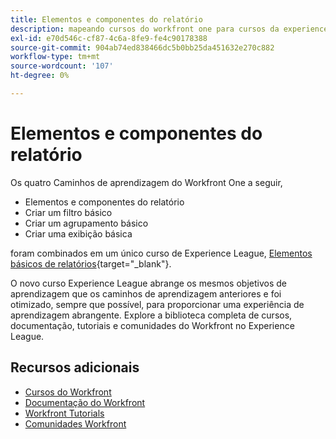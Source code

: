 ```yaml
---
title: Elementos e componentes do relatório
description: mapeando cursos do workfront one para cursos da experience league
exl-id: e70d546c-cf87-4c6a-8fe9-fe4c90178388
source-git-commit: 904ab74ed838466dc5b0bb25da451632e270c882
workflow-type: tm+mt
source-wordcount: '107'
ht-degree: 0%

---
```


# Elementos e componentes do relatório

Os quatro Caminhos de aprendizagem do Workfront One a seguir,

* Elementos e componentes do relatório
* Criar um filtro básico
* Criar um agrupamento básico
* Criar uma exibição básica

foram combinados em um único curso de Experience League, [Elementos básicos de relatórios](https://experienceleague.adobe.com/?recommended=Workfront-U-1-2022.1.reporting){target="_blank"}.

O novo curso Experience League abrange os mesmos objetivos de aprendizagem que os caminhos de aprendizagem anteriores e foi otimizado, sempre que possível, para proporcionar uma experiência de aprendizagem abrangente.  Explore a biblioteca completa de cursos, documentação, tutoriais e comunidades do Workfront no Experience League.

## Recursos adicionais

* [Cursos do Workfront](https://experienceleague.adobe.com/?lang=en&amp;Solution=Workfront#courses)
* [Documentação do Workfront](https://experienceleague.adobe.com/docs/workfront.html)
* [Workfront Tutorials](https://experienceleague.adobe.com/docs/workfront-learn/tutorials-workfront/home.html)
* [Comunidades Workfront](https://experienceleaguecommunities.adobe.com/t5/workfront/ct-p/workfront)
